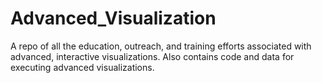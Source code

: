 # Advanced_Visualization
A repo of all the education, outreach, and training efforts associated with advanced, interactive visualizations. Also contains code and data for executing advanced visualizations.

